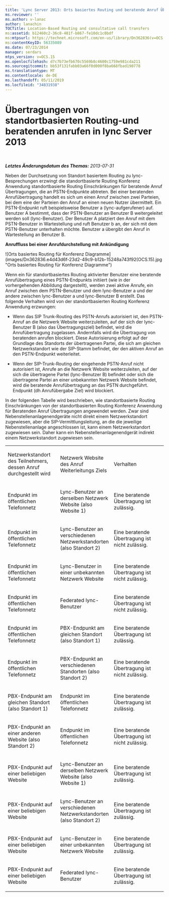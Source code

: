 ```yaml
---
title: 'Lync Server 2013: Orts basiertes Routing und beratende Anruf Übertragungen'
ms.reviewer: ''
ms.author: v-lanac
author: lanachin
TOCTitle: Location-Based Routing and consultative call transfers
ms:assetid: b12460c2-36c8-481f-b867-fe10dc1c0bdf
ms:mtpsurl: https://technet.microsoft.com/en-us/library/Dn362836(v=OCS.15)
ms:contentKeyID: 56335089
ms.date: 07/23/2014
manager: serdars
mtps_version: v=OCS.15
ms.openlocfilehash: d7c7b73efb670c5569b8c4600c1759e981cda211
ms.sourcegitcommit: bb53f131fabb03a66f0d000f8ba668fbad190778
ms.translationtype: MT
ms.contentlocale: de-DE
ms.lasthandoff: 05/11/2019
ms.locfileid: "34831938"
---
```

<div data-xmlns="http://www.w3.org/1999/xhtml">

<div class="topic" data-xmlns="http://www.w3.org/1999/xhtml" data-msxsl="urn:schemas-microsoft-com:xslt" data-cs="http://msdn.microsoft.com/en-us/">

<div data-asp="http://msdn2.microsoft.com/asp">

# <a name="location-based-routing-and-consultative-call-transfers-in-lync-server-2013"></a>Übertragungen von standortbasierten Routing-und beratenden anrufen in lync Server 2013

</div>

<div id="mainSection">

<div id="mainBody">

<span> </span>

_**Letztes Änderungsdatum des Themas:** 2013-07-31_

Neben der Durchsetzung von Standort basiertem Routing zu lync-Besprechungen erzwingt die standortbasierte Routing Konferenz Anwendung standortbasierte Routing Einschränkungen für beratende Anruf Übertragungen, die an PSTN-Endpunkte abtreten. Bei einer beratenden Anrufübertragung handelt es sich um einen Anruf zwischen zwei Parteien, bei dem eine der Parteien den Anruf an einen neuen Nutzer übermittelt. Ein PSTN-Endpunkt ruft beispielsweise Benutzer a (lync-aufgerufener) auf. Benutzer A bestimmt, dass der PSTN-Benutzer an Benutzer B weitergeleitet werden soll (lync-Benutzer). Der Benutzer A platziert den Anruf mit dem PSTN-Benutzer in Wartestellung und ruft Benutzer b an, der sich mit dem PSTN-Benutzer unterhalten möchte. Benutzer a übergibt den Anruf in Wartestellung an Benutzer B.

**Anruffluss bei einer Anrufdurchstellung mit Ankündigung**

![Orts basiertes Routing für Konferenz Diagramme] (images/Dn362836.e4d43d6f-23d2-49c9-b12b-15248a743f92(OCS.15).jpg "Orts basiertes Routing für Konferenz Diagramme")

Wenn ein für standortbasiertes Routing aktivierter Benutzer eine beratende Anrufübertragung eines PSTN-Endpunkts initiiert (wie in der vorhergehenden Abbildung dargestellt), werden zwei aktive Anrufe, ein Anruf zwischen dem PSTN-Benutzer und dem lync-Benutzer a und der andere zwischen lync-Benutzer a und lync-Benutzer B erstellt. Das folgende Verhalten wird von der standortbasierten Routing Konferenz Anwendung erzwungen:

  - Wenn das SIP Trunk-Routing des PSTN-Anrufs autorisiert ist, den PSTN-Anruf an die Netzwerk Website weiterzuleiten, auf der sich der lync-Benutzer B (also das Übertragungsziel) befindet, wird die Anrufübertragung zugelassen. Andernfalls wird die Übertragung von beratenden anrufen blockiert. Diese Autorisierung erfolgt auf der Grundlage des Standorts der übertragenen Partei, die sich am gleichen Netzwerkstandort wie der SIP-Stamm befindet, der den aktiven Anruf an den PSTN-Endpunkt weiterleitet.

  - Wenn der SIP-Trunk-Routing der eingehende PSTN-Anruf nicht autorisiert ist, Anrufe an die Netzwerk Website weiterzuleiten, auf der sich die übertragene Partei (lync-Benutzer B) befindet oder sich die übertragene Partei an einer unbekannten Netzwerk Website befindet, wird die beratende Anrufübertragung an das PSTN durchgeführt. Endpunkt (dh Anrufübergabe Ziel) wird blockiert.

In der folgenden Tabelle wird beschrieben, wie standortbasierte Routing Einschränkungen von der standortbasierten Routing Konferenz Anwendung für Beratenden Anruf Übertragungen angewendet werden. Zwar sind Nebenstellenanlagenendgeräte nicht direkt einem Netzwerkstandort zugewiesen, aber die SIP-Vermittlungsleitung, an die die jeweilige Nebenstellenanlage angeschlossen ist, kann einem Netzwerkstandort zugewiesen sein. Daher kann ein Nebenstellenanlagenendgerät indirekt einem Netzwerkstandort zugewiesen sein.


<table>
<colgroup>
<col style="width: 33%" />
<col style="width: 33%" />
<col style="width: 33%" />
</colgroup>
<tbody>
<tr class="odd">
<td><p>Netzwerkstandort des Teilnehmers, dessen Anruf durchgestellt wird</p></td>
<td><p>Netzwerk Website des Anruf Weiterleitungs Ziels</p></td>
<td><p>Verhalten</p></td>
</tr>
<tr class="even">
<td><p>Endpunkt im öffentlichen Telefonnetz</p></td>
<td><p>Lync-Benutzer an derselben Netzwerk Website (also Website 1)</p></td>
<td><p>Eine beratende Übertragung ist zulässig.</p></td>
</tr>
<tr class="odd">
<td><p>Endpunkt im öffentlichen Telefonnetz</p></td>
<td><p>Lync-Benutzer an verschiedenen Netzwerkstandorten (also Standort 2)</p></td>
<td><p>Eine beratende Übertragung ist nicht zulässig.</p></td>
</tr>
<tr class="even">
<td><p>Endpunkt im öffentlichen Telefonnetz</p></td>
<td><p>Lync-Benutzer in einer unbekannten Netzwerk Website</p></td>
<td><p>Eine beratende Übertragung ist nicht zulässig.</p></td>
</tr>
<tr class="odd">
<td><p>Endpunkt im öffentlichen Telefonnetz</p></td>
<td><p>Federated lync-Benutzer</p></td>
<td><p>Eine beratende Übertragung ist nicht zulässig.</p></td>
</tr>
<tr class="even">
<td><p>Endpunkt im öffentlichen Telefonnetz</p></td>
<td><p>PBX-Endpunkt am gleichen Standort (also Standort 1)</p></td>
<td><p>Eine beratende Übertragung ist zulässig.</p></td>
</tr>
<tr class="odd">
<td><p>Endpunkt im öffentlichen Telefonnetz</p></td>
<td><p>PBX-Endpunkt an verschiedenen Standorten (also Standort 2)</p></td>
<td><p>Eine beratende Übertragung ist nicht zulässig.</p></td>
</tr>
<tr class="even">
<td><p>PBX-Endpunkt am gleichen Standort (also Standort 1)</p></td>
<td><p>Endpunkt im öffentlichen Telefonnetz</p></td>
<td><p>Eine beratende Übertragung ist zulässig.</p></td>
</tr>
<tr class="odd">
<td><p>PBX-Endpunkt an einer anderen Website (also Standort 2)</p></td>
<td><p>Endpunkt im öffentlichen Telefonnetz</p></td>
<td><p>Eine beratende Übertragung ist nicht zulässig.</p></td>
</tr>
<tr class="even">
<td><p>PBX-Endpunkt auf einer beliebigen Website</p></td>
<td><p>Lync-Benutzer an derselben Netzwerk Website (also Website 1)</p></td>
<td><p>Eine beratende Übertragung ist zulässig.</p></td>
</tr>
<tr class="odd">
<td><p>PBX-Endpunkt auf einer beliebigen Website</p></td>
<td><p>Lync-Benutzer an verschiedenen Netzwerkstandorten (also Standort 2)</p></td>
<td><p>Eine beratende Übertragung ist zulässig.</p></td>
</tr>
<tr class="even">
<td><p>PBX-Endpunkt auf einer beliebigen Website</p></td>
<td><p>Lync-Benutzer in einer unbekannten Netzwerk Website</p></td>
<td><p>Eine beratende Übertragung ist zulässig.</p></td>
</tr>
<tr class="odd">
<td><p>PBX-Endpunkt auf einer beliebigen Website</p></td>
<td><p>Federated lync-Benutzer</p></td>
<td><p>Eine beratende Übertragung ist zulässig.</p></td>
</tr>
</tbody>
</table>


</div>

<span> </span>

</div>

</div>

</div>

